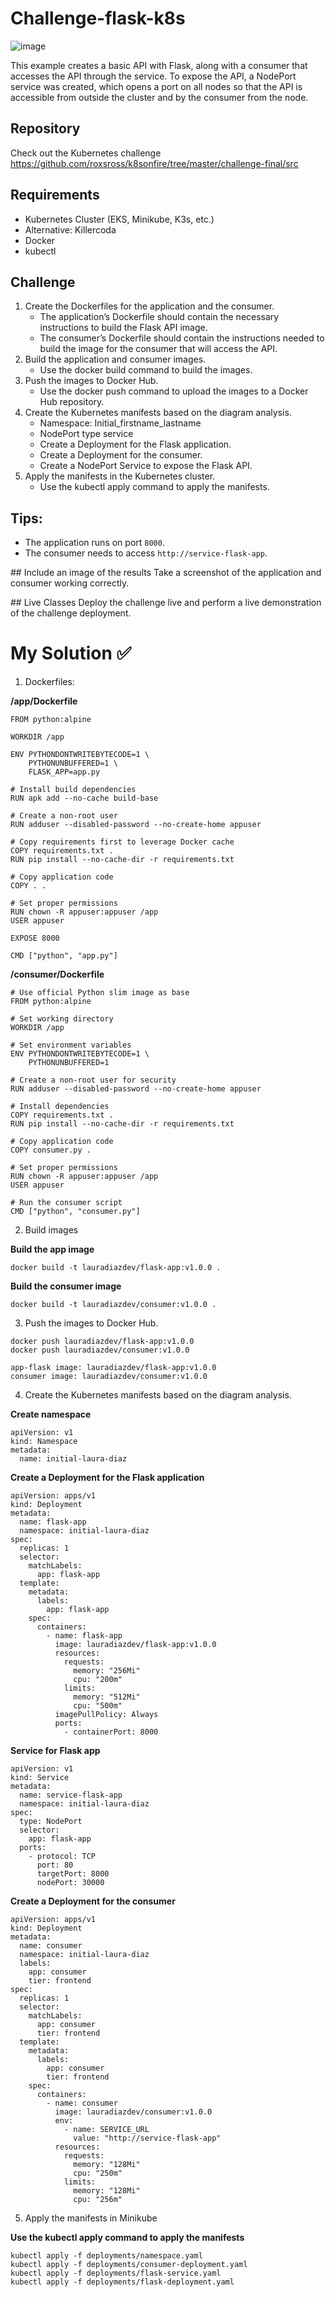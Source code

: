 # Challenge-flask-k8s

![image](https://github.com/user-attachments/assets/fb3329fd-82c6-4bc3-b433-8d8a2f21dc87)

This example creates a basic API with Flask, along with a consumer that accesses the API through the service. To expose the API, a NodePort service was created, which opens a port on all nodes so that the API is accessible from outside the cluster and by the consumer from the node.

## Repository

Check out the Kubernetes challenge https://github.com/roxsross/k8sonfire/tree/master/challenge-final/src

## Requirements

- Kubernetes Cluster (EKS, Minikube, K3s, etc.)
- Alternative: Killercoda
- Docker
- kubectl

## Challenge

1. Create the Dockerfiles for the application and the consumer.
   - The application’s Dockerfile should contain the necessary instructions to build the Flask API image.
   - The consumer’s Dockerfile should contain the instructions needed to build the image for the consumer that will access the API.
2. Build the application and consumer images.
   - Use the docker build command to build the images.
3. Push the images to Docker Hub.
   - Use the docker push command to upload the images to a Docker Hub repository.
4. Create the Kubernetes manifests based on the diagram analysis.
   - Namespace: Initial_firstname_lastname
   - NodePort type service
   - Create a Deployment for the Flask application.
   - Create a Deployment for the consumer.
   - Create a NodePort Service to expose the Flask API.
5. Apply the manifests in the Kubernetes cluster.
   - Use the kubectl apply command to apply the manifests.

## Tips:

- The application runs on port `8000`.
- The consumer needs to access `http://service-flask-app`.

## Include an image of the results
Take a screenshot of the application and consumer working correctly.

## Live Classes
Deploy the challenge live and perform a live demonstration of the challenge deployment.

# My Solution ✅

1. Dockerfiles:

**/app/Dockerfile**

```
FROM python:alpine

WORKDIR /app

ENV PYTHONDONTWRITEBYTECODE=1 \
    PYTHONUNBUFFERED=1 \
    FLASK_APP=app.py

# Install build dependencies
RUN apk add --no-cache build-base

# Create a non-root user
RUN adduser --disabled-password --no-create-home appuser

# Copy requirements first to leverage Docker cache
COPY requirements.txt .
RUN pip install --no-cache-dir -r requirements.txt

# Copy application code
COPY . .

# Set proper permissions
RUN chown -R appuser:appuser /app
USER appuser

EXPOSE 8000

CMD ["python", "app.py"]
```

**/consumer/Dockerfile**

```
# Use official Python slim image as base
FROM python:alpine

# Set working directory
WORKDIR /app

# Set environment variables
ENV PYTHONDONTWRITEBYTECODE=1 \
    PYTHONUNBUFFERED=1

# Create a non-root user for security
RUN adduser --disabled-password --no-create-home appuser

# Install dependencies
COPY requirements.txt .
RUN pip install --no-cache-dir -r requirements.txt

# Copy application code
COPY consumer.py .

# Set proper permissions
RUN chown -R appuser:appuser /app
USER appuser

# Run the consumer script
CMD ["python", "consumer.py"]
```

2. Build images

**Build the app image**

```
docker build -t lauradiazdev/flask-app:v1.0.0 .

```

**Build the consumer image**

```
docker build -t lauradiazdev/consumer:v1.0.0 .
```

3. Push the images to Docker Hub.

```
docker push lauradiazdev/flask-app:v1.0.0
docker push lauradiazdev/consumer:v1.0.0
```

```
app-flask image: lauradiazdev/flask-app:v1.0.0
consumer image: lauradiazdev/consumer:v1.0.0
```

4. Create the Kubernetes manifests based on the diagram analysis.

**Create namespace**

```
apiVersion: v1
kind: Namespace
metadata:
  name: initial-laura-diaz
```

**Create a Deployment for the Flask application**

```
apiVersion: apps/v1
kind: Deployment
metadata:
  name: flask-app
  namespace: initial-laura-diaz
spec:
  replicas: 1
  selector:
    matchLabels:
      app: flask-app
  template:
    metadata:
      labels:
        app: flask-app
    spec:
      containers:
        - name: flask-app
          image: lauradiazdev/flask-app:v1.0.0
          resources:
            requests:
              memory: "256Mi"
              cpu: "200m"
            limits:
              memory: "512Mi"
              cpu: "500m"
          imagePullPolicy: Always
          ports:
            - containerPort: 8000
```

**Service for Flask app**

```
apiVersion: v1
kind: Service
metadata:
  name: service-flask-app
  namespace: initial-laura-diaz
spec:
  type: NodePort
  selector:
    app: flask-app
  ports:
    - protocol: TCP
      port: 80
      targetPort: 8000
      nodePort: 30000

```

**Create a Deployment for the consumer**

```
apiVersion: apps/v1
kind: Deployment
metadata:
  name: consumer
  namespace: initial-laura-diaz
  labels:
    app: consumer
    tier: frontend
spec:
  replicas: 1
  selector:
    matchLabels:
      app: consumer
      tier: frontend
  template:
    metadata:
      labels:
        app: consumer
        tier: frontend
    spec:
      containers:
        - name: consumer
          image: lauradiazdev/consumer:v1.0.0
          env:
            - name: SERVICE_URL
              value: "http://service-flask-app"
          resources:
            requests:
              memory: "128Mi"
              cpu: "250m"
            limits:
              memory: "128Mi"
              cpu: "256m"
```

5. Apply the manifests in Minikube

**Use the kubectl apply command to apply the manifests**

```
kubectl apply -f deployments/namespace.yaml
kubectl apply -f deployments/consumer-deployment.yaml
kubectl apply -f deployments/flask-service.yaml
kubectl apply -f deployments/flask-deployment.yaml
```
